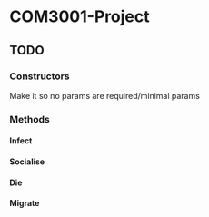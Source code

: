 # COM3001-Project
## TODO
### Constructors
Make it so no params are required/minimal params
### Methods
#### Infect
#### Socialise
#### Die
#### Migrate